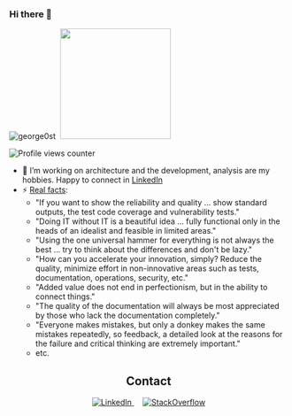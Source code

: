 ### Hi there 👋
<!--
🌱 I’m currently learning ... 👯 I’m looking to collaborate on ...  🤔 I’m looking for help with ... 💬 Ask me about ... 😄 Pronouns: ...
-->

<p align="left"> 
  <img src="https://github-readme-stats.vercel.app/api?username=george0st&custom_title=JiSt's%20GitHub%20statistics&show_icons=true&theme=shadow_green&rank_icon=percentile&include_all_commits=true&theme=transparent" alt="george0st" />&nbsp;&nbsp;<img height="200px" src="./images/k4_sm.png"/>
</p>

![Profile views counter](https://komarev.com/ghpvc/?username=george0st-git&style=flat-square)

<!--
<img src="https://github-readme-stats.vercel.app/api?username=george0st&custom_title=JiSt's%20GitHub%20statistics&show_icons=true&theme=shadow_green&rank_icon=default&include_all_commits=true&theme=transparent" alt="george0st" />
<img src="https://github-readme-stats-sigma-five.vercel.app/api?username=george0st&show_icons=true&theme=default&include_all_commits=true&count_private=true"/>
<img src="https://github-readme-stats.vercel.app/api?username=george0st&show_icons=true&theme=shadow_green&rank_icon=default&include_all_commits=false&theme=transparent" alt="george0st" />
<img src="https://github-readme-stats.vercel.app/api?username=george0st&show_icons=true&theme=shadow_green&rank_icon=percentile&include_all_commits=false&theme=transparent" alt="george0st" />
-->

- 🔭 I’m working on architecture and the development, analysis are my hobbies. Happy to connect in [LinkedIn](https://www.linkedin.com/in/jiristeuer/)
- ⚡ [Real facts](https://www.linkedin.com/search/results/content/?keywords=%23gosh2inout&sortBy=%22date_posted%22):
  - "If you want to show the reliability and quality ... show standard outputs, the test code coverage and vulnerability tests."
  - "Doing IT without IT is a beautiful idea ... fully functional only in the heads of an idealist and feasible in limited areas."
  - "Using the one universal hammer for everything is not always the best ... try to think about the differences and don't be lazy."
  - "How can you accelerate your innovation, simply? Reduce the quality, minimize effort in non-innovative areas such as tests, documentation, operations, security, etc."
  - "Added value does not end in perfectionism, but in the ability to connect things."
  - "The quality of the documentation will always be most appreciated by those who lack the documentation completely."
  - "Everyone makes mistakes, but only a donkey makes the same mistakes repeatedly, so feedback, a detailed look at the reasons for the failure and critical thinking are extremely important."
  - etc.

<div align="center">
  <h2>Contact</h2>
  <a href="https://www.linkedin.com/in/jiristeuer/" target="_blank">
    <img src="./images/linkedin_sm.png" alt="LinkedIn"/>
  </a>
  &nbsp;&nbsp;&nbsp;
  <a href="https://stackoverflow.com/users/20266647/jist" target="_blank">
    <img src="./images/stackoverflow_sm.png" alt="StackOverflow"/>
  </a>
  <br><br>
</div>
